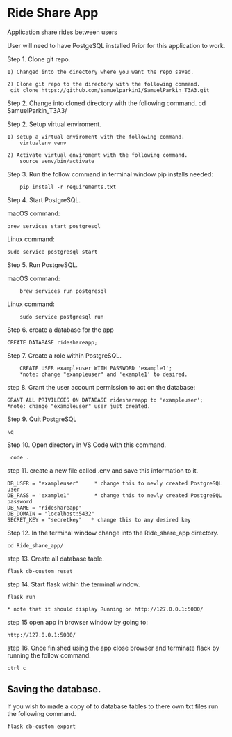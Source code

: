 # Ride Share App
Application share rides between users 

User will need to have PostgeSQL installed Prior for this application to work. 

Step 1. Clone git repo.

	1) Changed into the directory where you want the repo saved. 

	2) Clone git repo to the directory with the following command.
     git clone https://github.com/samuelparkin1/SamuelParkin_T3A3.git

Step 2. Change into cloned directory with the following command.
        cd SamuelParkin_T3A3/


Step 2. Setup virtual enviroment. 

	1) setup a virtual enviroment with the following command. 
        virtualenv venv

	2) Activate virtual enviroment with the following command. 
        source venv/bin/activate

Step 3. Run the follow command in terminal window pip installs needed:
		
        pip install -r requirements.txt

Step 4. Start PostgreSQL.

 macOS command:

    brew services start postgresql
Linux command:

    sudo service postgresql start

Step 5. Run PostgreSQL.

macOS command:

        brew services run postgresql

Linux command:

        sudo service postgresql run

Step 6. create a database for the app 

    CREATE DATABASE rideshareapp;

Step 7. Create a role within PostgreSQL.

        CREATE USER exampleuser WITH PASSWORD 'example1';
        *note: change "exampleuser" and 'example1' to desired.   


step 8. Grant the user account permission to act on the database:

    GRANT ALL PRIVILEGES ON DATABASE rideshareapp to 'exampleuser';
    *note: change "exampleuser" user just created. 

Step 9. Quit PostgreSQL

    \q

Step 10. Open directory in VS Code with this command. 
     
     code . 

step 11. create a new file called .env and save this information to it.

    DB_USER = "exampleuser"     * change this to newly created PostgreSQL user
    DB_PASS = 'example1"        * change this to newly created PostgreSQL password    
    DB_NAME = "rideshareapp"
    DB_DOMAIN = "localhost:5432"
    SECRET_KEY = "secretkey"   * change this to any desired key

 Step 12. In the terminal window change into the Ride_share_app directory.
    
    cd Ride_share_app/
 
 step 13. Create all database table.
    
    flask db-custom reset

step 14. Start flask within the terminal window.

    flask run

    * note that it should display Running on http://127.0.0.1:5000/

step 15 open app in browser window by going to:

    http://127.0.0.1:5000/

step 16. Once finished using the app close browser and terminate flack by running the follow command.

    ctrl c

## Saving the database. 

If you wish to made a copy of to database tables to there own txt files run the following command.

    flask db-custom export



    




